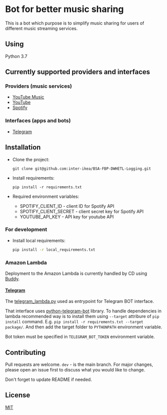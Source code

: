 # Bot for better music sharing
This is a bot which purpose is to simplify music sharing for users of different music streaming services.

## Using
Python 3.7

## Currently supported providers and interfaces
### Providers (music services)
  - [YouTube Music](https://music.youtube.com/)
  - [YouTube](https://www.youtube.com/)
  - [Spotify](https://www.spotify.com/)

### Interfaces (apps and bots)
  - [Telegram](https://telegram.org/)

## Installation
  - Clone the project:
    ```
    git clone git@github.com:inter-ikea/BSA-FBP-DWHETL-Logging.git
    ```

  - Install requirements:
    ```
    pip install -r requirements.txt
    ```

  - Required environment variables:
	- SPOTIFY_CLIENT_ID - client ID for Spotify API
	- SPOTIFY_CLIENT_SECRET - client secret key for Spotify API
	- YOUTUBE_API_KEY - API key for youtube API

### For development
  - Install local requirements:
    ```bash
    pip install -r local_requirements.txt
    ```

### Amazon Lambda
Deployment to the Amazon Lambda is currently handled by CD using [Buddy](https://app.buddy.works/).

#### [Telegram](https://telegram.org/)
The [telegram_lambda.py](telegram_lambda.py) used as entrypoint for Telegram BOT interface. 

That interface uses [python-telegram-bot](https://github.com/python-telegram-bot/python-telegram-bot) library. To handle dependencies in lambda recommended way is to install them using `--target` attribure of `pip install` command. E.g. `pip install -r requirements.txt --target package/`. And then add the target folder to `PYTHONPATH` environment variable.

Bot token must be specified in `TELEGRAM_BOT_TOKEN` environment variable.

## Contributing
Pull requests are welcome. `dev` - is the main branch. For major changes, please open an issue first to discuss what you would like to change.

Don't forget to update README if needed.

## License
[MIT](https://choosealicense.com/licenses/mit/)
